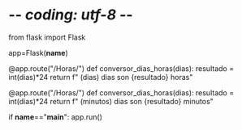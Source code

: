 # -*- coding: utf-8 -*-
from flask import Flask

app=Flask(__name__)


@app.route("/Horas/<dias>")
def conversor_dias_horas(dias):
    resultado = int(dias)*24
    return f" (dias) dias son {resultado} horas"

@app.route("/Horas/<minutos>")
def conversor_dias_horas(dias):
    resultado = int(dias)*24
    return f" (minutos) dias son {resultado} minutos"

if __name__=="__main__":
  app.run()
